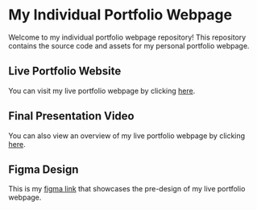 # My Individual Portfolio Webpage

Welcome to my individual portfolio webpage repository! This repository contains the source code and assets for my personal portfolio webpage.

## Live Portfolio Website
You can visit my live portfolio webpage by clicking [here](https://ysheikh728.github.io/Individual-Portfolio-Webpage/).

## Final Presentation Video
You can also view an overview of my live portfolio webpage by clicking [here](https://ysheikh728.github.io/Individual-Portfolio-Webpage/).

## Figma Design
This is my [figma link](https://www.figma.com/file/6rF442hzwNZgTK7UDf8A04/Untitled?type=design&node-id=0-1&mode=design) that showcases the pre-design of my live portfolio webpage.
